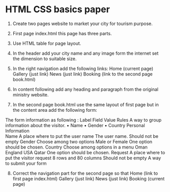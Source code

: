 # HTML CSS basics paper
 
1.	Create two pages website to market your city for tourism purpose.  
2.	First page index.html this page has three parts. 
3.	Use HTML table for page layout.
4.	In the header add your city name and any image form the internet set the dimension to suitable size.
5.	In the right navigation add the following links:
Home (current page)
Gallery (just link)
News (just link)
Booking (link to the second page book.html)

6.	In content following add any heading and paragraph from the original ministry website.

7.	In the second page book.html  use the same layout of first page but in the content area add the following form:

The form information as following :
Label	Field	Value	Rules
	A way to group information about the visitor.
•	Name
•	Gender
•	Country	Personal Information 	
Name	A place where to put the user name
	The user name.	Should not be empty
Gender	Choose among two options 	Male or Female	One option should be chosen.
Country	Choose among options in a menu
	Oman
England
USA
Qatar	One option should
be chosen.
Request	A place where to put the visitor
request	8 rows and 80 columns 	Should not be empty
	A way to submit your form		

8.	Correct the navigation part for the second page so that
Home (link to first page index.html)
Gallery (just link)
News (just link)
Booking (current page)
